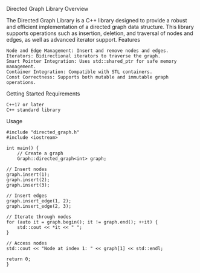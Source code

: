 Directed Graph Library
Overview

The Directed Graph Library is a C++ library designed to provide a robust and efficient implementation of a directed graph data structure. This library supports operations such as insertion, deletion, and traversal of nodes and edges, as well as advanced iterator support.
Features

    Node and Edge Management: Insert and remove nodes and edges.
    Iterators: Bidirectional iterators to traverse the graph.
    Smart Pointer Integration: Uses std::shared_ptr for safe memory management.
    Container Integration: Compatible with STL containers.
    Const Correctness: Supports both mutable and immutable graph operations.

Getting Started
Requirements

    C++17 or later
    C++ standard library
Usage
      
    #include "directed_graph.h"
    #include <iostream>
    
    int main() {
        // Create a graph
        Graph::directed_graph<int> graph;

    // Insert nodes
    graph.insert(1);
    graph.insert(2);
    graph.insert(3);

    // Insert edges
    graph.insert_edge(1, 2);
    graph.insert_edge(2, 3);

    // Iterate through nodes
    for (auto it = graph.begin(); it != graph.end(); ++it) {
        std::cout << *it << " ";
    }

    // Access nodes
    std::cout << "Node at index 1: " << graph[1] << std::endl;

    return 0;
    }
